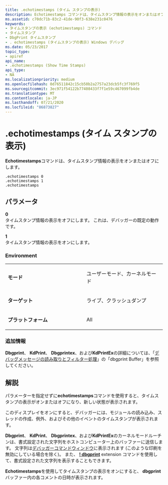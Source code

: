 ```yaml
---
title: .echotimestamps (タイム スタンプの表示)
description: Echotimestamps コマンドは、タイムスタンプ情報の表示をオンまたはオフにします。
ms.assetid: c70dc71b-83c2-41de-90f3-638e231c0476
keywords:
- タイムスタンプの表示 (echotimestamps) コマンド
- タイムスタンプ
- DbgPrint タイムスタンプ
- . echotimestamps (タイムスタンプの表示) Windows デバッグ
ms.date: 05/23/2017
topic_type:
- apiref
api_name:
- .echotimestamps (Show Time Stamps)
api_type:
- NA
ms.localizationpriority: medium
ms.openlocfilehash: 0d76511842c15cb50b2a2757a23dcb5fc3f769f5
ms.sourcegitcommit: 3ec971f54122b77408433f7f1e59c467099fb4de
ms.translationtype: MT
ms.contentlocale: ja-JP
ms.lasthandoff: 07/21/2020
ms.locfileid: "86873827"
---
```

# <a name="echotimestamps-show-time-stamps"></a>.echotimestamps (タイム スタンプの表示)


**Echotimestamps**コマンドは、タイムスタンプ情報の表示をオンまたはオフにします。

```dbgcmd
.echotimestamps 0 
.echotimestamps 1 
.echotimestamps 
```

## <a name="span-idddk_meta_show_time_stamps_dbgspanspan-idddk_meta_show_time_stamps_dbgspanparameters"></a><span id="ddk_meta_show_time_stamps_dbg"></span><span id="DDK_META_SHOW_TIME_STAMPS_DBG"></span>パラメータ


<span id="_______0______"></span>**0**   
タイムスタンプ情報の表示をオフにします。 これは、デバッガーの既定の動作です。

<span id="_______1______"></span> **1**   
タイムスタンプ情報の表示をオンにします。

### <a name="span-idenvironmentspanspan-idenvironmentspanspan-idenvironmentspanenvironment"></a><span id="Environment"></span><span id="environment"></span><span id="ENVIRONMENT"></span>Environment

<table>
<colgroup>
<col width="50%" />
<col width="50%" />
</colgroup>
<tbody>
<tr class="odd">
<td align="left"><p><strong>モード</strong></p></td>
<td align="left"><p>ユーザーモード、カーネルモード</p></td>
</tr>
<tr class="even">
<td align="left"><p><strong>ターゲット</strong></p></td>
<td align="left"><p>ライブ、クラッシュダンプ</p></td>
</tr>
<tr class="odd">
<td align="left"><p><strong>プラットフォーム</strong></p></td>
<td align="left"><p>All</p></td>
</tr>
</tbody>
</table>

 

### <a name="span-idadditional_informationspanspan-idadditional_informationspanspan-idadditional_informationspanadditional-information"></a><span id="Additional_Information"></span><span id="additional_information"></span><span id="ADDITIONAL_INFORMATION"></span>追加情報

**Dbgprint**、 **KdPrint**、 **Dbgprintex**、および**KdPrintEx**の詳細については、「[デバッグメッセージの読み取りとフィルター処理](reading-and-filtering-debugging-messages.md)」の「dbgprint Buffer」を参照してください。

<a name="remarks"></a>解説
-------

パラメーターを指定せずに**echotimestamps**コマンドを使用すると、タイムスタンプの表示がオンまたはオフになり、新しい状態が表示されます。

このディスプレイをオンにすると、デバッガーには、モジュールの読み込み、スレッドの作成、例外、およびその他のイベントのタイムスタンプが表示されます。

**Dbgprint**、 **KdPrint**、 **Dbgprintex**、および**KdPrintEx**のカーネルモードルーチンは、書式設定された文字列をホストコンピューター上のバッファーに送信します。 文字列は[デバッガーコマンドウィンドウ](debugger-command-window.md)に表示されます (このような印刷を無効にしている場合を除く)。 また、 [**! dbgprint**](-dbgprint.md) extension コマンドを使用して、書式設定された文字列を表示することもできます。

**Echotimestamps**を使用してタイムスタンプの表示をオンにすると、 **dbgprint**バッファー内の各コメントの日時が表示されます。

 

 






